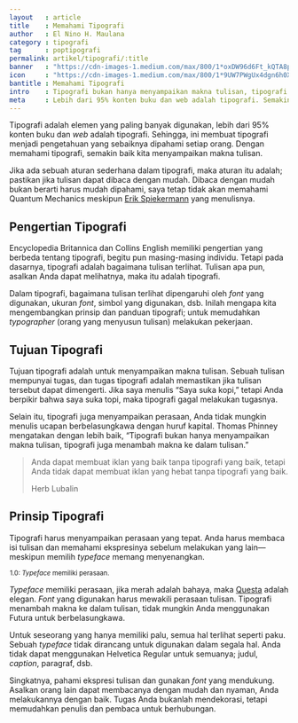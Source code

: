 ```yaml
---
layout   : article
title    : Memahami Tipografi
author   : El Nino H. Maulana
category : tipografi
tag      : poptipografi
permalink: artikel/tipografi/:title
banner   : "https://cdn-images-1.medium.com/max/800/1*oxDW96d6Ft_kQTA8pR6YwQ.png"
icon     : "https://cdn-images-1.medium.com/max/800/1*9UW7PWgUx4dgn6h0XSabkA.png"
bantitle : Memahami Tipografi
intro    : Tipografi bukan hanya menyampaikan makna tulisan, tipografi menambah makna ke dalam tulisan.
meta     : Lebih dari 95% konten buku dan web adalah tipografi. Semakin baik kita memahami tipografi, semakin baik kita menyampaikan makna tulisan.
---
```


Tipografi adalah elemen yang paling banyak digunakan, lebih dari <span class="oldstyle">95%</span> konten buku dan <em>web</em> adalah tipografi. Sehingga, ini membuat tipografi menjadi pengetahuan yang sebaiknya dipahami setiap orang. Dengan memahami tipografi, semakin baik kita menyampaikan makna tulisan.

Jika ada sebuah aturan sederhana dalam tipografi, maka aturan itu adalah; pastikan jika tulisan dapat dibaca dengan mudah. Dibaca dengan mudah bukan berarti harus mudah dipahami, saya tetap tidak akan memahami Quantum Mechanics meskipun <a href="https://en.wikipedia.org/wiki/Erik_Spiekermann" title="Erik Spiekermann" target="_blank">Erik Spiekermann</a> yang menulisnya.

## Pengertian Tipografi

Encyclopedia Britannica dan Collins English memiliki pengertian yang berbeda tentang tipografi, begitu pun masing-masing individu. Tetapi pada dasarnya, tipografi adalah bagaimana tulisan terlihat. Tulisan apa pun, asalkan Anda dapat melihatnya, maka itu adalah tipografi.

Dalam tipografi, bagaimana tulisan terlihat dipengaruhi oleh <em>font</em> yang digunakan, ukuran <em>font</em>, simbol yang digunakan, dsb. Inilah mengapa kita mengembangkan prinsip dan panduan tipografi; untuk memudahkan <em>typographer</em> (orang yang menyusun tulisan) melakukan pekerjaan.

## Tujuan Tipografi

Tujuan tipografi adalah untuk menyampaikan makna tulisan. Sebuah tulisan mempunyai tugas, dan tugas tipografi adalah memastikan jika tulisan tersebut dapat dimengerti. Jika saya menulis “Saya suka kopi,” tetapi Anda berpikir bahwa saya suka topi, maka tipografi gagal melakukan tugasnya.

Selain itu, tipografi juga menyampaikan perasaan, Anda tidak mungkin menulis ucapan berbelasungkawa dengan huruf kapital. Thomas Phinney mengatakan dengan lebih baik, “Tipografi bukan hanya menyampaikan makna tulisan, tipografi juga menambah makna ke dalam tulisan.”

<blockquote>
    <p>Anda dapat membuat iklan yang baik tanpa tipografi yang baik, tetapi Anda tidak dapat membuat iklan yang hebat tanpa tipografi yang baik.</p>
    <p class="smallcaps">Herb Lubalin</p>
</blockquote>

## Prinsip Tipografi

Tipografi harus menyampaikan perasaan yang tepat. Anda harus membaca isi tulisan dan memahami ekspresinya sebelum melakukan yang lain—meskipun memilih <em>typeface</em> memang menyenangkan.

<img src="data:image/png;base64,R0lGODlhAQABAAD/ACwAAAAAAQABAAACADs=" data-src="https://cdn-images-1.medium.com/max/800/1*BGY_L6UJQFqvqEGMYaAfDw.png" alt="Typeface Memiliki Perasaan" title="Typeface Memiliki Perasaan"><small class="site-article__caption"><span class="oldstyle">1.0:</span> <em>Typeface</em> memiliki perasaan.</small>

<em>Typeface</em> memiliki perasaan, jika merah adalah bahaya, maka <a href="http://thequestaproject.com/" title="Questa" target="_blank">Questa</a> adalah elegan. <em>Font</em> yang digunakan harus mewakili perasaan tulisan. Tipografi menambah makna ke dalam tulisan, tidak mungkin Anda menggunakan Futura untuk berbelasungkawa.

Untuk seseorang yang hanya memiliki palu, semua hal terlihat seperti paku. Sebuah <em>typeface</em> tidak dirancang untuk digunakan dalam segala hal. Anda tidak dapat menggunakan Helvetica Regular untuk semuanya; judul, <em>caption</em>, paragraf, dsb.

Singkatnya, pahami ekspresi tulisan dan gunakan <em>font</em> yang mendukung. Asalkan orang lain dapat membacanya dengan mudah dan nyaman, Anda melakukannya dengan baik. Tugas Anda bukanlah mendekorasi, tetapi memudahkan penulis dan pembaca untuk berhubungan.
